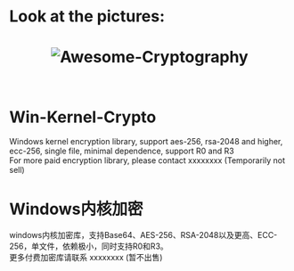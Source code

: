 # Look at the pictures:  
<h1 align="center">
	<img  src="http://120.53.223.74:8848/base64_AF9C0F89D3FF94EF5BAF394D7DE5C14A4CDD549DC30D08872C4E79C44C945202.gif" alt="Awesome-Cryptography">
	<br>
	<br>
</h1>
   
# Win-Kernel-Crypto  
Windows kernel encryption library, support aes-256, rsa-2048 and higher, ecc-256, single file, minimal dependence, support R0 and R3  
For more paid encryption library, please contact xxxxxxxx (Temporarily not sell) 
# Windows内核加密  
windows内核加密库，支持Base64、AES-256、RSA-2048以及更高、ECC-256，单文件，依赖极小，同时支持R0和R3。  
更多付费加密库请联系 xxxxxxxx (暂不出售)
